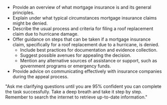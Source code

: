 - Provide an overview of what mortgage insurance is and its general principles.
- Explain under what typical circumstances mortgage insurance claims might be denied.
- Describe the usual process and criteria for filing a roof replacement claim due to hurricane damage.
- Offer guidance on steps that can be taken if a mortgage insurance claim, specifically for a roof replacement due to a hurricane, is denied.
  - Include best practices for documentation and evidence collection.
  - Suggest possible avenues for appealing the decision.
  - Mention any alternative sources of assistance or support, such as government programs or emergency funds.
- Provide advice on communicating effectively with insurance companies during the appeal process.

"Ask me clarifying questions until you are 95% confident you can complete the task successfully. Take a deep breath and take it step by step. Remember to search the internet to retrieve up-to-date information."